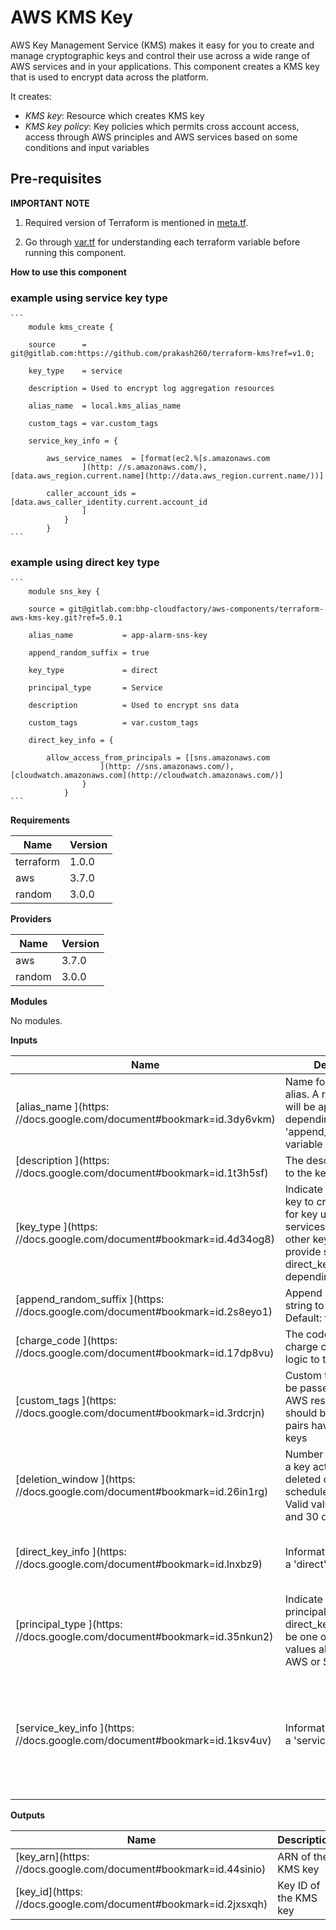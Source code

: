 # AWS KMS Key

AWS Key Management Service (KMS) makes it easy for you to create and manage cryptographic keys and control their use across a wide range of AWS services and in your applications. This component creates a KMS key that is used to encrypt data across the platform.

It creates:

- _KMS key_: Resource which creates KMS key
- _KMS key policy_: Key policies which permits cross account access, access through AWS principles and AWS services based on some conditions and input variables

## Pre-requisites

**IMPORTANT NOTE**

  1. Required version of Terraform is mentioned in [meta.tf](meta.tf).

  2. Go through [var.tf](var.tf) for understanding each terraform variable before running this component.

**How to use this component**

### example using service key type
    ```
        module kms_create {

        source      = git@gitlab.com:https://github.com/prakash260/terraform-kms?ref=v1.0;

        key_type    = service

        description = Used to encrypt log aggregation resources

        alias_name  = local.kms_alias_name

        custom_tags = var.custom_tags

        service_key_info = {

            aws_service_names  = [format(ec2.%[s.amazonaws.com
                    ](http: //s.amazonaws.com/), [data.aws_region.current.name](http://data.aws_region.current.name/))]

            caller_account_ids = [data.aws_caller_identity.current.account_id
                    ]
                }
            }
    ```
### example using direct key type
    ```
        module sns_key {

        source = git@gitlab.com:bhp-cloudfactory/aws-components/terraform-aws-kms-key.git?ref=5.0.1

        alias_name           = app-alarm-sns-key

        append_random_suffix = true

        key_type             = direct

        principal_type       = Service

        description          = Used to encrypt sns data

        custom_tags          = var.custom_tags

        direct_key_info = {

            allow_access_from_principals = [[sns.amazonaws.com
                        ](http: //sns.amazonaws.com/), [cloudwatch.amazonaws.com](http://cloudwatch.amazonaws.com/)]
                    }
                }
    ```

**Requirements**

| **Name** | **Version** |
| --- | --- |
| terraform |  1.0.0 |
| aws |  3.7.0 |
| random |  3.0.0 |

**Providers**

| **Name** | **Version** |
| --- | --- |
| aws |  3.7.0 |
| random |  3.0.0 |

**Modules**

No modules.

**Inputs**

| **Name** | **Description** | **Type** | **Default** | **Required** |
| --- | --- | --- | --- | --- |
| [alias_name ](https: //docs.google.com/document#bookmark=id.3dy6vkm)  | Name for the kms key alias. A random string will be appended depending on the &#39;append_random_suffix&#39; variable | string | n/a | yes |
| [description ](https: //docs.google.com/document#bookmark=id.1t3h5sf)  | The description to give to the key | string | n/a | yes |
| [key_type ](https: //docs.google.com/document#bookmark=id.4d34og8)  | Indicate which kind of key to create: &#39;service&#39; for key used by services; &#39;direct&#39; for other keys. Must provide service_key or direct_key maps depending on the type | string | n/a | yes |
| [append_random_suffix ](https: //docs.google.com/document#bookmark=id.2s8eyo1)  | Append a random string to the alias name. Default: true (yes) | bool | true | no |
| [charge_code ](https: //docs.google.com/document#bookmark=id.17dp8vu)  | The code for applying charge code billing logic to the resources | string |  | no |
| [custom_tags ](https: //docs.google.com/document#bookmark=id.3rdcrjn)  | Custom tags which can be passed on to the AWS resources. They should be key value pairs having distinct keys | map(any) | {} | no |
| [deletion_window ](https: //docs.google.com/document#bookmark=id.26in1rg)  | Number of days before a key actually gets deleted once it&#39;s been scheduled for deletion. Valid value between 7 and 30 days | number | 30 | no |
| [direct_key_info ](https: //docs.google.com/document#bookmark=id.lnxbz9)  | Information required for a &#39;direct&#39; key | object({ # List of principals to allow for cryptographic use of key. allow_access_from_principals = list(string) }) | { allow_access_from_principals: [] } | no |
| [principal_type ](https: //docs.google.com/document#bookmark=id.35nkun2)  | Indicate which type of principal to use in direct_key_info: Must be one of the valid values allowed, Eg. AWS or Service | string | AWS | no |
| [service_key_info ](https: //docs.google.com/document#bookmark=id.1ksv4uv)  | Information required for a &#39;service&#39; key | object({ # List of AWS service names for the kms:ViaService policy condition aws_service_names = list(string) # List of caller account IDs for the kms:CallerAccount policy condition caller_account_ids = list(string) }) | { aws_service_names: [], caller_account_ids: [] } | no |

**Outputs**

| **Name** | **Description** |
| --- | --- |
| [key_arn](https: //docs.google.com/document#bookmark=id.44sinio)  | ARN of the KMS key |
| [key_id](https: //docs.google.com/document#bookmark=id.2jxsxqh)  | Key ID of the KMS key |